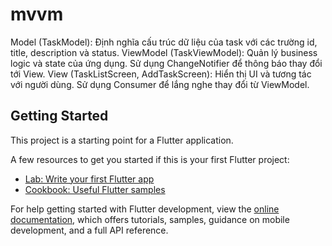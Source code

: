 # mvvm

Model (TaskModel): Định nghĩa cấu trúc dữ liệu của task với các trường id, title, description và status.
ViewModel (TaskViewModel): Quản lý business logic và state của ứng dụng. Sử dụng ChangeNotifier để thông báo thay đổi tới View.
View (TaskListScreen, AddTaskScreen): Hiển thị UI và tương tác với người dùng. Sử dụng Consumer để lắng nghe thay đổi từ ViewModel.

## Getting Started

This project is a starting point for a Flutter application.

A few resources to get you started if this is your first Flutter project:

- [Lab: Write your first Flutter app](https://docs.flutter.dev/get-started/codelab)
- [Cookbook: Useful Flutter samples](https://docs.flutter.dev/cookbook)

For help getting started with Flutter development, view the
[online documentation](https://docs.flutter.dev/), which offers tutorials,
samples, guidance on mobile development, and a full API reference.
